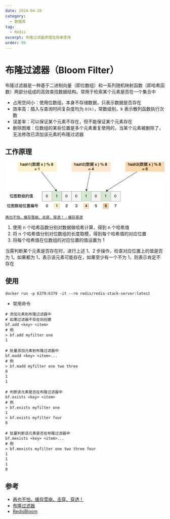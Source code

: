 ```yaml
---
date: 2024-04-10
category:
  - 数据库
tag:
  - Redis
excerpt: 布隆过滤器原理及简单使用
order: 99
---
```


# 布隆过滤器（Bloom Filter）

布隆过滤器是一种基于二进制向量（即位数组）和一系列随机映射函数（即哈希函数）两部分组成的高效查找数据结构。常用于检索某个元素是否在一个集合中

- 占用空间小：使用位数组，本身不存储数据，只表示数据是否存在
- 效率高：插入与查询时间复杂度均为 `O(k)`，常数级别，k 表示散列函数执行次数
- 误差率：可以保证某个元素不存在，但不能保证某个元素存在
- 删除困难：位数组的某些位置是多个元素重复使用的，当某个元素被删除了，无法修改已添加该元素的布隆过滤器

## 工作原理

![](./md.assets/bloomfilter.png)

<small>[再也不怕，缓存雪崩、击穿、穿透！ - 缓存穿透](https://mp.weixin.qq.com/s?__biz=MzUxODAzNDg4NQ==&mid=2247490008&idx=1&sn=8f576e69ec63e02a8b42a00ae6754f0a&chksm=f98e5d72cef9d464710c891c4c0537c20e4949b39ee70c97c44c3f6f95df83fc406f52fc161b&scene=178&cur_album_id=1790401816640225283#rd)</small>

1. 使用 n 个哈希函数分别对数据做哈希计算，得到 n 个哈希值
2. 将 n 个哈希值分别对位数组的长度取模，得到每个哈希值的对应位置
3. 将每个哈希值在位数组的对应位置的值设置为 1

当需判断某个元素是否存在时，进行上述 1、2 步操作，检查对应位置上的值是否为 1。如果都为 1，表示该元素可能存在，如果至少有一个不为 1，则表示肯定不存在

## 使用

```shell
docker run -p 6379:6379 -it --rm redis/redis-stack-server:latest
```

- 常用命令

```shell
# 添加元素到布隆过滤器中
# 如果过滤器不存在则创建
bf.add <key> <item>
# 例
> bf.add myfilter one
1

# 批量添加元素到布隆过滤器中
bf.madd <key> <item>...
# 例
> bf.madd myfilter one two three
0
1
1

# 判断该元素是否在布隆过滤器中
bf.exists <key> <item>
# 例
> bf.exists myfilter one
1
> bf.exists myfilter four
0

# 批量判断该元素是否在布隆过滤器中
bf.mexists <key> <item>...
# 例
> bf.mexists myfilter one two three four
1
1
1
0
```

## 参考

- [再也不怕，缓存雪崩、击穿、穿透！](https://mp.weixin.qq.com/s?__biz=MzUxODAzNDg4NQ==&mid=2247490008&idx=1&sn=8f576e69ec63e02a8b42a00ae6754f0a&chksm=f98e5d72cef9d464710c891c4c0537c20e4949b39ee70c97c44c3f6f95df83fc406f52fc161b&scene=178&cur_album_id=1790401816640225283#rd)
- [布隆过滤器](https://javaguide.cn/cs-basics/data-structure/bloom-filter.html)
- [RedisBloom](https://github.com/RedisBloom/RedisBloom)
